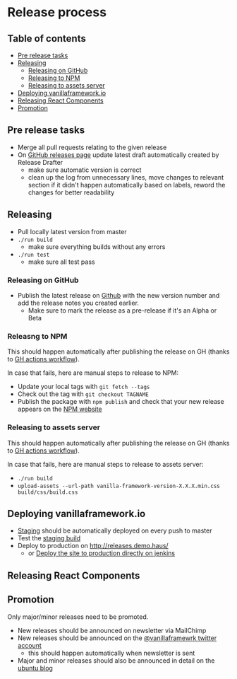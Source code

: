 # Release process

## Table of contents

- [Pre release tasks](#pre-release-tasks)
- [Releasing](#releasing)
  - [Releasing on GitHub](#releasing-on-github)
  - [Releasing to NPM](#releasing-to-npm)
  - [Releasing to assets server](#releasing-to-assets-server)
- [Deploying vanillaframework.io](#deploying-vanillaframeworkio)
- [Releasing React Components](#react-components)
- [Promotion](#promotion)

## Pre release tasks

- Merge all pull requests relating to the given release
- On [GitHub releases page](https://github.com/canonical-web-and-design/vanilla-framework/releases) update latest draft automatically created by Release Drafter
  - make sure automatic version is correct
  - clean up the log from unnecessary lines, move changes to relevant section if it didn't happen automatically based on labels, reword the changes for better readability

## Releasing

- Pull locally latest version from master
- `./run build`
  - make sure everything builds without any errors
- `./run test`
  - make sure all test pass

### Releasing on GitHub

- Publish the latest release on [Github](https://github.com/canonical-web-and-design/vanilla-framework/releases/) with the new version number and add the release notes you created earlier.
  - Make sure to mark the release as a pre-release if it's an Alpha or Beta

### Releasng to NPM

This should happen automatically after publishing the release on GH (thanks to [GH actions workflow](https://github.com/canonical-web-and-design/vanilla-framework/blob/master/.github/workflows/publish-on-release.yml)).

In case that fails, here are manual steps to release to NPM:

- Update your local tags with `git fetch --tags`
- Check out the tag with `git checkout TAGNAME`
- Publish the package with `npm publish` and check that your new release appears on the [NPM website](https://www.npmjs.com/package/vanilla-framework)

### Releasing to assets server

This should happen automatically after publishing the release on GH (thanks to [GH actions workflow](https://github.com/canonical-web-and-design/vanilla-framework/blob/master/.github/workflows/publish-on-release.yml)).

In case that fails, here are manual steps to release to assets server:

- `./run build`
- `upload-assets --url-path vanilla-framework-version-X.X.X.min.css build/css/build.css`

## Deploying vanillaframework.io

- [Staging](https://jenkins.canonical.com/webteam/view/vanilla-framework/job/vanillaframework.io-staging/) should be automatically deployed on every push to master
- Test the [staging build](https://staging.vanillaframework.io/)
- Deploy to production on http://releases.demo.haus/
  - or [Deploy the site to production directly on jenkins](https://jenkins.canonical.com/webteam/view/vanilla-framework/job/vanillaframework.io-production/)

## Releasing React Components

## Promotion

Only major/minor releases need to be promoted.

- New releases should be announced on newsletter via MailChimp
- New releases should be announced on the [@vanillaframewrk twitter account](https://twitter.com/vanillaframewrk)
  - this should happen automatically when newsletter is sent
- Major and minor releases should also be announced in detail on the [ubuntu blog](https://blog.ubuntu.com/)

